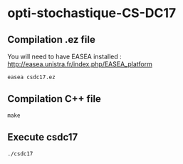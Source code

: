 # opti-stochastique-CS-DC17

## Compilation .ez file
You will need to have EASEA installed : http://easea.unistra.fr/index.php/EASEA_platform <br />
```shell
easea csdc17.ez
```


## Compilation C++ file
```shell
make
```

## Execute csdc17 
```shell
./csdc17
```
